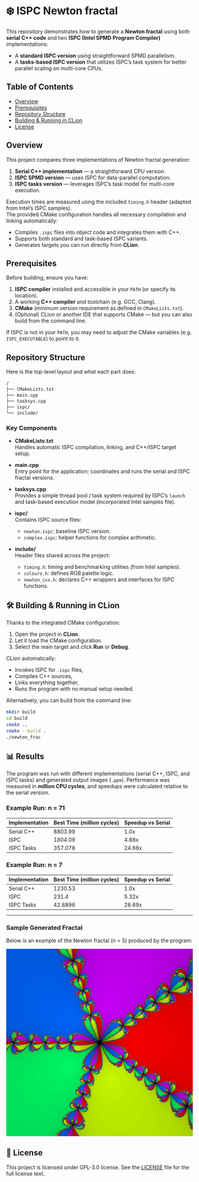 # ❄️ ISPC Newton fractal

This repository demonstrates how to generate a **Newton fractal** using both **serial C++ code** and two **ISPC (Intel SPMD Program Compiler)** implementations:

- A **standard ISPC version** using straightforward SPMD parallelism.
- A **tasks-based ISPC version** that utilizes ISPC’s task system for better parallel scaling on multi-core CPUs.

## Table of Contents

- [Overview](#overview)
- [Prerequisites](#prerequisites)
- [Repository Structure](#repository-structure)
- [Building & Running in CLion](#building--running-in-clion)
- [License](#-license)


## Overview

This project compares three implementations of Newton fractal generation:

1. **Serial C++ implementation** — a straightforward CPU version.
2. **ISPC SPMD version** — uses ISPC for data-parallel computation.
3. **ISPC tasks version** — leverages ISPC’s task model for multi-core execution.

Execution times are measured using the included `timing.h` header (adapted from Intel’s ISPC samples).  
The provided CMake configuration handles all necessary compilation and linking automatically:

- Compiles `.ispc` files into object code and integrates them with C++.
- Supports both standard and task-based ISPC variants.
- Generates targets you can run directly from **CLion**.

## Prerequisites

Before building, ensure you have:

1. **ISPC compiler** installed and accessible in your `PATH` (or specify its location).
2. A working **C++ compiler** and toolchain (e.g. GCC, Clang).
3. **CMake** (minimum version requirement as defined in `CMakeLists.txt`).
4. (Optional) CLion or another IDE that supports CMake — but you can also build from the command line.

If ISPC is not in your `PATH`, you may need to adjust the CMake variables (e.g. `ISPC_EXECUTABLE`) to point to it.


## Repository Structure

Here is the top-level layout and what each part does:
```
/
├── CMakeLists.txt
├── main.cpp
├── tasksys.cpp
├── ispc/
└── include/
```

### Key Components

- **CMakeLists.txt**  
  Handles automatic ISPC compilation, linking, and C++/ISPC target setup.

- **main.cpp**  
  Entry point for the application; coordinates and runs the serial and ISPC fractal versions.

- **tasksys.cpp**  
  Provides a simple thread pool / task system required by ISPC’s `launch` and task-based execution model (incorporated Intel samples file).

- **ispc/**  
  Contains ISPC source files:
  - `newton.ispc`: baseline ISPC version.
  - `complex.ispc`: helper functions for complex arithmetic.

- **include/**  
  Header files shared across the project:
  - `timing.h`: timing and benchmarking utilities (from Intel samples).
  - `colours.h`: defines RGB palette logic.
  - `newton_cxx.h`: declares C++ wrappers and interfaces for ISPC functions.


## 🛠️ Building & Running in CLion

Thanks to the integrated CMake configuration:

1. Open the project in **CLion**.
2. Let it load the CMake configuration.
3. Select the main target and click **Run** or **Debug**.

CLion automatically:
- Invokes ISPC for `.ispc` files,
- Compiles C++ sources,
- Links everything together,
- Runs the program with no manual setup needed.

Alternatively, you can build from the command line:

```bash
mkdir build
cd build
cmake ..
cmake --build .
./newton_frac
```

## 📊 Results

The program was run with different implementations (serial C++, ISPC, and ISPC tasks) and generated output images (`.ppm`). Performance was measured in **million CPU cycles**, and speedups were calculated relative to the serial version.

### Example Run: n = 71

| Implementation      | Best Time (million cycles) | Speedup vs Serial |
|--------------------|----------------------------|-----------------|
| Serial C++         | 8803.99                    | 1.0x            |
| ISPC               | 1804.09                    | 4.88x           |
| ISPC Tasks         | 357.078                    | 24.66x          |

### Example Run: n = 7

| Implementation      | Best Time (million cycles) | Speedup vs Serial |
|--------------------|----------------------------|-----------------|
| Serial C++         | 1230.53                    | 1.0x            |
| ISPC               | 231.4                      | 5.32x           |
| ISPC Tasks         | 42.8896                    | 28.69x          |

---

### Sample Generated Fractal

Below is an example of the Newton fractal (n = 5) produced by the program:

![Newton Fractal](images/newton_tasks.jpg)

## 📑 License

This project is licensed under GPL-3.0 license. See the [LICENSE](LICENSE) file for the full license text.
